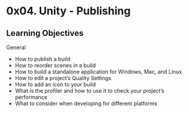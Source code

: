 # 0x04. Unity - Publishing

## Learning Objectives

General
- How to publish a build
- How to reorder scenes in a build
- How to build a standalone application for Windows, Mac, and Linux
- How to edit a project’s Quality Settings
- How to add an icon to your build
- What is the profiler and how to use it to check your project’s performance
- What to consider when developing for different platforms
